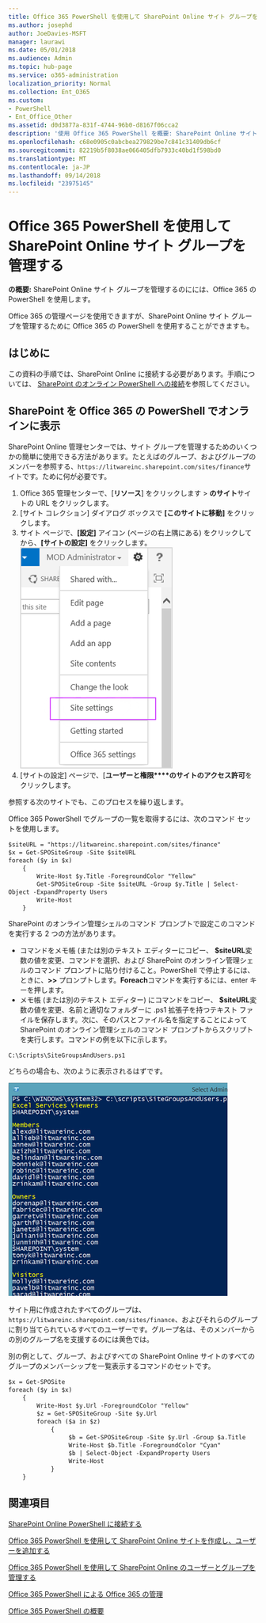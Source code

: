 ```yaml
---
title: Office 365 PowerShell を使用して SharePoint Online サイト グループを管理する
ms.author: josephd
author: JoeDavies-MSFT
manager: laurawi
ms.date: 05/01/2018
ms.audience: Admin
ms.topic: hub-page
ms.service: o365-administration
localization_priority: Normal
ms.collection: Ent_O365
ms.custom:
- PowerShell
- Ent_Office_Other
ms.assetid: d0d3877a-831f-4744-96b0-d8167f06cca2
description: '使用 Office 365 PowerShell を概要: SharePoint Online サイト グループを管理します。'
ms.openlocfilehash: c68e0905c0abcbea279829be7c841c31409db6cf
ms.sourcegitcommit: 82219b5f8038ae066405dfb7933c40bd1f598bd0
ms.translationtype: MT
ms.contentlocale: ja-JP
ms.lasthandoff: 09/14/2018
ms.locfileid: "23975145"
---
```

# <a name="manage-sharepoint-online-site-groups-with-office-365-powershell"></a>Office 365 PowerShell を使用して SharePoint Online サイト グループを管理する

 **の概要:** SharePoint Online サイト グループを管理するのにには、Office 365 の PowerShell を使用します。
  
Office 365 の管理ページを使用できますが、SharePoint Online サイト グループを管理するために Office 365 の PowerShell を使用することができますも。

## <a name="before-you-begin"></a>はじめに

この資料の手順では、SharePoint Online に接続する必要があります。手順については、 [SharePoint のオンライン PowerShell への接続](https://docs.microsoft.com/en-us/powershell/sharepoint/sharepoint-online/connect-sharepoint-online?view=sharepoint-ps)を参照してください。

## <a name="view-sharepoint-online-with-office-365-powershell"></a>SharePoint を Office 365 の PowerShell でオンラインに表示

SharePoint Online 管理センターでは、サイト グループを管理するためのいくつかの簡単に使用できる方法があります。たとえばのグループ、およびグループのメンバーを参照する、`https://litwareinc.sharepoint.com/sites/finance`サイトです。ために何が必要です。

1. Office 365 管理センターで、[**リソース**] をクリックします > **のサイト**サイトの URL をクリックします。
2. [サイト コレクション] ダイアログ ボックスで **[このサイトに移動]** をクリックします。
3. サイト ページで、**[設定]** アイコン (ページの右上隅にある) をクリックしてから、**[サイトの設定]** をクリックします。<br/>
![SharePoint Online サイトの設定](media/spo-site-settings.png)<br/>
4. [サイトの設定] ページで、[**ユーザーと権限****のサイトのアクセス許可**をクリックします。

参照する次のサイトでも、このプロセスを繰り返します。

Office 365 PowerShell でグループの一覧を取得するには、次のコマンド セットを使用します。

```
$siteURL = "https://litwareinc.sharepoint.com/sites/finance"
$x = Get-SPOSiteGroup -Site $siteURL
foreach ($y in $x)
    {
        Write-Host $y.Title -ForegroundColor "Yellow"
        Get-SPOSiteGroup -Site $siteURL -Group $y.Title | Select-Object -ExpandProperty Users
        Write-Host
    }
```

SharePoint のオンライン管理シェルのコマンド プロンプトで設定このコマンドを実行する 2 つの方法があります。

- コマンドをメモ帳 (または別のテキスト エディターにコピー、 **$siteURL**変数の値を変更、コマンドを選択、および SharePoint のオンライン管理シェルのコマンド プロンプトに貼り付けること。PowerShell で停止するには、ときに、**>>** プロンプトします。**Foreach**コマンドを実行するには、enter キーを押します。<br/>
- メモ帳 (または別のテキスト エディター) にコマンドをコピー、 **$siteURL**変数の値を変更、名前と適切なフォルダーに .ps1 拡張子を持つテキスト ファイルを保存します。次に、そのパスとファイル名を指定することによって SharePoint のオンライン管理シェルのコマンド プロンプトからスクリプトを実行します。コマンドの例を以下に示します。

```
C:\Scripts\SiteGroupsAndUsers.ps1
```

どちらの場合も、次のように表示されるはずです。

![SharePoint Online サイト グループ](media/SPO-site-groups.png)

サイト用に作成されたすべてのグループは、 `https://litwareinc.sharepoint.com/sites/finance`、およびそれらのグループに割り当てられているすべてのユーザーです。グループ名は、そのメンバーからの別のグループ名を支援するのには黄色では。

別の例として、グループ、およびすべての SharePoint Online サイトのすべてのグループのメンバーシップを一覧表示するコマンドのセットです。

```
$x = Get-SPOSite
foreach ($y in $x)
    {
        Write-Host $y.Url -ForegroundColor "Yellow"
        $z = Get-SPOSiteGroup -Site $y.Url
        foreach ($a in $z)
            {
                 $b = Get-SPOSiteGroup -Site $y.Url -Group $a.Title 
                 Write-Host $b.Title -ForegroundColor "Cyan"
                 $b | Select-Object -ExpandProperty Users
                 Write-Host
            }
    }
```
    
## <a name="see-also"></a>関連項目

[SharePoint Online PowerShell に接続する](https://docs.microsoft.com/powershell/sharepoint/sharepoint-online/connect-sharepoint-online?view=sharepoint-ps)

[Office 365 PowerShell を使用して SharePoint Online サイトを作成し、ユーザーを追加する](create-sharepoint-sites-and-add-users-with-powershell.md)

[Office 365 PowerShell を使用して SharePoint Online のユーザーとグループを管理する](manage-sharepoint-users-and-groups-with-powershell.md)

[Office 365 PowerShell による Office 365 の管理](manage-office-365-with-office-365-powershell.md)
  
[Office 365 PowerShell の概要](getting-started-with-office-365-powershell.md)

